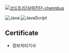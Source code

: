 [![코드트리|실력진단-cheimbus](https://banner.codetree.ai/v1/banner/cheimbus)](https://www.codetree.ai/profiles/cheimbus)  
<!--[![Solved.ac
프로필](http://mazassumnida.wtf/api/v2/generate_badge?boj=siuh0403)](https://solved.ac/siuh0403)  
![Github Stats](https://github-readme-stats.vercel.app/api?username=cheimbus&show_icons=true&count_private=true&hide_border=true)-->

![Java](https://img.shields.io/badge/-Java-007396?style=for-the-badge&logo={java}&logoColor={white})
![JavaScript](https://img.shields.io/badge/-JavaScript-F7DF1E?style=for-the-badge&logo=JavaScript&logoColor=white)


## Certificate 
- 정보처리기사
